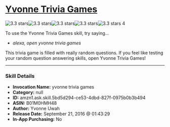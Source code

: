 # [Yvonne Trivia Games](http://alexa.amazon.com/#skills/amzn1.ask.skill.5bd5d294-ce53-4dbd-827f-0975b0b3b494)
![3.3 stars](../../images/ic_star_black_18dp_1x.png)![3.3 stars](../../images/ic_star_black_18dp_1x.png)![3.3 stars](../../images/ic_star_black_18dp_1x.png)![3.3 stars](../../images/ic_star_half_black_18dp_1x.png)![3.3 stars](../../images/ic_star_border_black_18dp_1x.png) 4

To use the Yvonne Trivia Games skill, try saying...

* *alexa, open yvonne trivia games*

This trivia game is filled with really random questions. If you feel like testing your random question answering skills, open Yvonne Trivia Games!

***

### Skill Details

* **Invocation Name:** yvonne trivia games
* **Category:** null
* **ID:** amzn1.ask.skill.5bd5d294-ce53-4dbd-827f-0975b0b3b494
* **ASIN:** B01M0HMH48
* **Author:** Yvonne Uwah
* **Release Date:** September 21, 2016 @ 01:43:29
* **In-App Purchasing:** No
